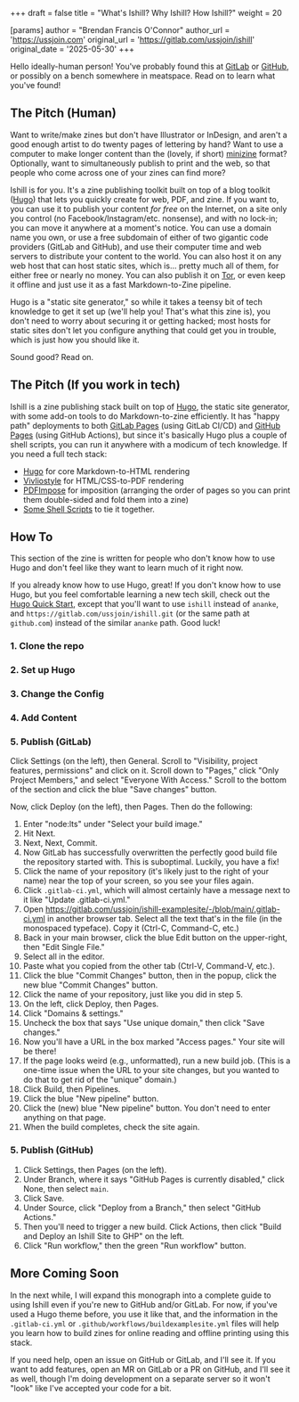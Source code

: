 +++
draft = false
title = "What's Ishill? Why Ishill? How Ishill?"
weight = 20

[params]
  author = "Brendan Francis O'Connor"
  author_url = 'https://ussjoin.com'
  original_url = 'https://gitlab.com/ussjoin/ishill'
  original_date = '2025-05-30'
+++

Hello ideally-human person! You've probably found this at [GitLab](https://gitlab.com/ussjoin/ishill) or [GitHub](https://github.com/ussjoin/ishill), or possibly on a bench somewhere in meatspace. Read on to learn what you've found!

## The Pitch (Human)

Want to write/make zines but don't have Illustrator or InDesign, and aren't a good enough artist to do twenty pages of lettering by hand? Want to use a computer to make longer content than the (lovely, if short) [minizine](https://www.icaboston.org/articles/make-your-own-mini-zine/) format? Optionally, want to simultaneously publish to print and the web, so that people who come across one of your zines can find more?

Ishill is for you. It's a zine publishing toolkit built on top of a blog toolkit ([Hugo](https://gohugo.io/)) that lets you quickly create for web, PDF, and zine. If you want to, you can use it to publish your content _for free_ on the Internet, on a site only you control (no Facebook/Instagram/etc. nonsense), and with no lock-in; you can move it anywhere at a moment's notice. You can use a domain name you own, or use a free subdomain of either of two gigantic code providers (GitLab and GitHub), and use their computer time and web servers to distribute your content to the world. You can also host it on any web host that can host static sites, which is... pretty much all of them, for either free or nearly no money. You can also publish it on [Tor](https://www.torproject.org/), or even keep it offline and just use it as a fast Markdown-to-Zine pipeline.

Hugo is a "static site generator," so while it takes a teensy bit of tech knowledge to get it set up (we'll help you! That's what this zine is), you don't need to worry about securing it or getting hacked; most hosts for static sites don't let you configure anything that could get you in trouble, which is just how you should like it.

Sound good? Read on.

## The Pitch (If you work in tech)

Ishill is a zine publishing stack built on top of [Hugo](https://gohugo.io/), the static site generator, with some add-on tools to do Markdown-to-zine efficiently. It has "happy path" deployments to both [GitLab Pages](https://docs.gitlab.com/user/project/pages/) (using GitLab CI/CD) and [GitHub Pages](https://pages.github.com/) (using GitHub Actions), but since it's basically Hugo plus a couple of shell scripts, you can run it anywhere with a modicum of tech knowledge. If you need a full tech stack:

* [Hugo](https://gohugo.io/) for core Markdown-to-HTML rendering
* [Vivliostyle](https://vivliostyle.org/) for HTML/CSS-to-PDF rendering
* [PDFImpose](https://framagit.org/spalax/pdfimpose) for imposition (arranging the order of pages so you can print them double-sided and fold them into a zine)
* [Some Shell Scripts](https://xkcd.com/1319/) to tie it together.

## How To

This section of the zine is written for people who don't know how to use Hugo and don't feel like they want to learn much of it right now. 

If you already know how to use Hugo, great! If you don't know how to use Hugo, but you feel comfortable learning a new tech skill, check out the [Hugo Quick Start](https://gohugo.io/getting-started/quick-start/), except that you'll want to use `ishill` instead of `ananke`, and `https://gitlab.com/ussjoin/ishill.git` (or the same path at `github.com`) instead of the similar `ananke` path. Good luck!

### 1. Clone the repo

### 2. Set up Hugo

### 3. Change the Config

### 4. Add Content

### 5. Publish (GitLab)

Click Settings (on the left), then General. Scroll to "Visibility, project features, permissions" and click on it. Scroll down to "Pages," click "Only Project Members," and select "Everyone With Access." Scroll to the bottom of the section and click the blue "Save changes" button.

Now, click Deploy (on the left), then Pages. Then do the following:

1. Enter "node:lts" under "Select your build image."
2. Hit Next.
3. Next, Next, Commit.
4. Now GitLab has successfully overwritten the perfectly good build file the repository started with. This is suboptimal. Luckily, you have a fix! 
5. Click the name of your repository (it's likely just to the right of your name) near the top of your screen, so you see your files again.
6. Click `.gitlab-ci.yml`, which will almost certainly have a message next to it like "Update .gitlab-ci.yml."
7. Open <https://gitlab.com/ussjoin/ishill-examplesite/-/blob/main/.gitlab-ci.yml> in another browser tab. Select all the text that's in the file (in the monospaced typeface). Copy it (Ctrl-C, Command-C, etc.)
8. Back in your main browser, click the blue Edit button on the upper-right, then "Edit Single File."
9. Select all in the editor.
10. Paste what you copied from the other tab (Ctrl-V, Command-V, etc.).
11. Click the blue "Commit Changes" button, then in the popup, click the new blue "Commit Changes" button.
12. Click the name of your repository, just like you did in step 5.
13. On the left, click Deploy, then Pages.
14. Click "Domains & settings."
15. Uncheck the box that says "Use unique domain," then click "Save changes."
16. Now you'll have a URL in the box marked "Access pages." Your site will be there!
17. If the page looks weird (e.g., unformatted), run a new build job. (This is a one-time issue when the URL to your site changes, but you wanted to do that to get rid of the "unique" domain.)
  1. Click Build, then Pipelines.
  2. Click the blue "New pipeline" button.
  3. Click the (new) blue "New pipeline" button. You don't need to enter anything on that page.
  4. When the build completes, check the site again.

### 5. Publish (GitHub)

1. Click Settings, then Pages (on the left). 
2. Under Branch, where it says "GitHub Pages is currently disabled," click None, then select `main`. 
3. Click Save. 
4. Under Source, click "Deploy from a Branch," then select "GitHub Actions." 
5. Then you'll need to trigger a new build. Click Actions, then click "Build and Deploy an Ishill Site to GHP" on the left. 
6. Click "Run workflow," then the green "Run workflow" button. 

## More Coming Soon

In the next while, I will expand this monograph into a complete guide to using Ishill even if you're new to GitHub and/or GitLab. For now, if you've used a Hugo theme before, you use it like that, and the information in the `.gitlab-ci.yml` or `.github/workflows/buildexamplesite.yml` files will help you learn how to build zines for online reading and offline printing using this stack.

If you need help, open an issue on GitHub or GitLab, and I'll see it. If you want to add features, open an MR on GitLab or a PR on GitHub, and I'll see it as well, though I'm doing development on a separate server so it won't "look" like I've accepted your code for a bit.

